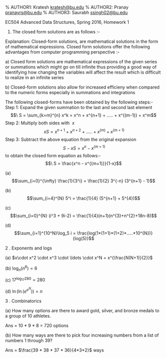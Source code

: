% AUTHOR1: Kratesh kratesh@bu.edu
% AUTHOR2: Pranay pranayrs@bu.edu
% AUTHOR3: Saurabh ssingh02@bu.edu

EC504 Advanced Data Structures, Spring 2016, Homework 1

1. The closed form solutions are as follows :-

Explanation: Closed-form solutions, are mathematical solutions in the form of mathematical expressions. Closed form solutions offer the following advantages from computer programming perspective :-

a) Closed form solutions are mathematical expressions of the given series or summations which might go on till infinite thus providing a good way of identifying how changing the variables will affect the result which is difficult to realize in an infinite series

b) Closed-form solutions also allow for increased efficieny when compared to the numeric forms especially in summations and integrations

The following closed-forms have been obtained by the following steps:-
Step 1: Expand the given summation to the last and second last element
        $$\ S = \sum_{k=m}^{n} x^k = x^n + x^{n+1} + ..... + x^{(m-1)} + x^m$$
Step 2: Multiply both sides with $\ x$
        $$\ xS =  x^{n+1} + x^{n+2} + ..... + x^{(m)} + x^{(m+1)}$$
Step 3: Subtract the above equation from the original expansion
        $$\ S - xS =  x^n - x^{(m+1)}$$
to obtain the closed form equation as follows:-
        $$\ S =  \frac{x^n - x^{(m+1)}}{1-x}$$


(a) $$\sum_{i=0}^{\infty} \frac{1}{3^i} = \frac{1}{2} 3^{-n} (3^{n+1} - 1)$$

(b) $$\sum_{i=4}^{N} 5^i = \frac{1}{4} (5^{n+1} + 5^{4})$$

(c) $$\sum_{i=0}^{N} (i^3 + 9i-2) = \frac{1}{4}(n+1)(n^{3}+n^{2}+18n-8)$$ 

(d) $$\sum_{i=1}^{10^N}\log_5 i = \frac{log(1*(1+1)*(1+2)*.....*10^{N})}{log(5)}$$

2 . Exponents and logs

(a) $x\cdot x^2 \cdot x^3 \cdot \ldots \cdot x^N = x^{\frac{N(N+1)}{2}}$ 

(b) $\log_n (n^6) = 6$ 

(c) $17^{\log_{17} 280} = 280$ 

(d) $\ln(\ln(e^{e^N})) = n$

3 . Combinatorics

(a) How many options are there to award gold, silver, and bronze medals to a group of 10 athletes. 

Ans = 10 * 9 * 8 = 720 options

(b) How many ways are there to pick four increasing numbers from a list of numbers 1 through 39? 

Ans = $\frac{39 * 38 * 37 * 36}{4*3*2}$ ways
